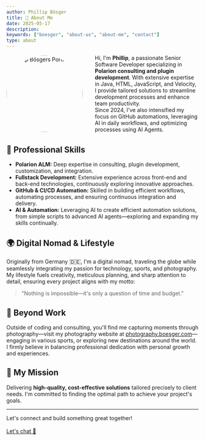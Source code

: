```yaml
---
author: Phillip Bösger
title: 👋 About Me
date: 2025-05-17
description:
keywords: ["boesger", "about-us", "about-me", "contact"]
type: about
---
```


<style>
  .about-flex {
    display: flex;
    align-items: center; /* vertikal zentriert */
    gap: 2rem;
    margin-bottom: 2rem;
  }
  .about-image-round {
    width: 200px !important;
    height: 200px !important;
    border-radius: 50% !important;
    object-fit: cover !important;
    object-position: center 20% !important;
    display: block;
    margin: 0 0 0 0 !important;
  }
  @media (max-width: 600px) {
    .about-flex {
      flex-direction: column;
      align-items: center;
      gap: 1rem;
    }
    .about-image-round {
      width: 160px !important;
      height: 160px !important;
      object-position: center 15% !important;
    }
  }
  @media (max-width: 480px) {
    .about-image-round {
      width: 140px !important;
      height: 140px !important;
      object-position: center 10% !important;
    }
  }
  @media (max-width: 700px) {
    .cta-white, .text-4xl.text-center.text-white { font-size: 1.75rem !important; }
    .cta-white a, .text-5xl.text-blue-400 { font-size: 2.25rem !important; }
  }
</style>

<div class="about-flex">
  <img src="/images/about-image.jpg" alt="Phillip Bösgers Portrait" class="about-image-round">
  <div style="display: flex; align-items: center;">
    <span>
      Hi, I'm <strong>Phillip</strong>, a passionate Senior Software Developer specializing in <strong>Polarion consulting and plugin development</strong>. With extensive expertise in Java, HTML, JavaScript, and Velocity, I provide tailored solutions to streamline development processes and enhance team productivity. <br> Since 2024, I've also intensified my focus on GitHub automations, leveraging AI in daily workflows, and optimizing processes using AI Agents.
    </span>
  </div>
</div>

## 🚀 Professional Skills

* **Polarion ALM:** Deep expertise in consulting, plugin development, customization, and integration.
* **Fullstack Development:** Extensive experience across front-end and back-end technologies, continuously exploring innovative approaches.
* **GitHub & CI/CD Automation:** Skilled in building efficient workflows, automating processes, and ensuring continuous integration and delivery.
* **AI & Automation:** Leveraging AI to create efficient automation solutions, from simple scripts to advanced AI agents—exploring and expanding my skills continually.

## 🌍 Digital Nomad & Lifestyle

Originally from Germany <span title="Germany" style="font-size:1.2em;">🇩🇪</span>, I'm a digital nomad, traveling the globe while seamlessly integrating my passion for technology, sports, and photography. My lifestyle fuels creativity, meticulous planning, and sharp attention to detail, ensuring every project aligns with my motto:

> "Nothing is impossible—it's only a question of time and budget."

## 📸 Beyond Work

Outside of coding and consulting, you'll find me capturing moments through photography—visit my photography website at [photography.boesger.com](https://photography.boesger.com)—engaging in various sports, or exploring new destinations around the world. I firmly believe in balancing professional dedication with personal growth and experiences.

## 🎯 My Mission

Delivering **high-quality, cost-effective solutions** tailored precisely to client needs. I'm committed to finding the optimal path to achieve your project's goals.

---

<section class="my-16 max-w-2xl mx-auto">
  <div class="text-4xl font-bold text-center text-white">
    Let's connect and build something great together!
    <br />
    <br />
    <a class="contact-cta-link" href="mailto:{{< param authorEmail >}}">Let's chat 📨</a>
  </div>
</section>